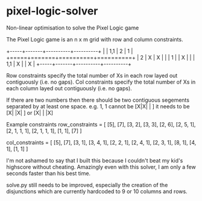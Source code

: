 # pixel-logic-solver
Non-linear optimisation to solve the Pixel Logic game

The Pixel Logic game is an n x m grid with row and column constraints.

+-----+-------+----------+----------+
|     |  1,1  |    2     |    1     |
+=====+=======+==========+==========+
| 2   |   X   |    X     |          |
| 1   |       |    X     |          |
| 1,1 |   X   |          |    X     |
+-----+-------+----------+----------+

Row constraints specify the total number of Xs in each row layed out contiguously (i.e. no gaps).
Col constraints specify the total number of Xs in each column layed out contiguously (i.e. no gaps).

If there are two numbers then there should be two contiguous segements separated by at least one space.
e.g. 1, 1 cannot be [X|X| | ] it needs to be [X| |X| ] or [X| | |X]

Example constraints
row_constraints = [
    [5],
    [7],
    [3, 2],
    [3, 3],
    [2, 6],
    [2, 5, 1],
    [2, 1, 1, 1],
    [2, 1, 1, 1],
    [1, 1],
    [7]
]

col_constraints = [
    [5],
    [7],
    [3, 1],
    [3, 4, 1],
    [2, 2, 1],
    [2, 4, 1],
    [2, 3, 1],
    [8, 1],
    [4, 1],
    [1, 1]
]

I'm not ashamed to say that I built this because I couldn't beat my kid's highscore without cheating. Amazingly even with this solver, I am only a few seconds faster than his best time.


solve.py still needs to be improved, especially the creation of the disjunctions which are currently hardcoded to 9 or 10 columns and rows.
